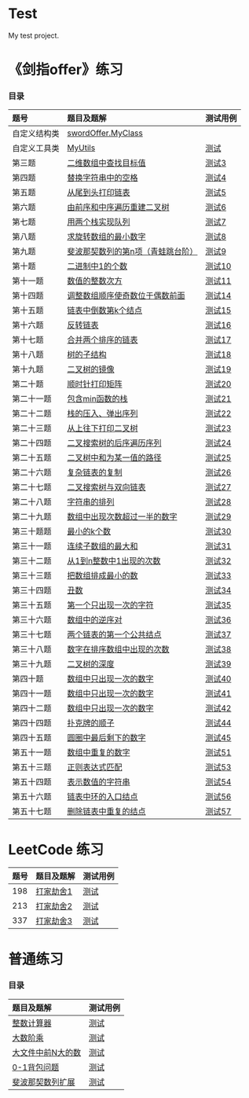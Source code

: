 # Test
My test project.
# 《剑指offer》练习

### 目录

|题号|题目及题解|测试用例|
|:-----|:----|:----|
|自定义结构类|[swordOffer.MyClass](https://github.com/UESTC-ZKX/Test/blob/master/src/main/java/swordOffer/MyClass.java)
|自定义工具类|[MyUtils](https://github.com/UESTC-ZKX/Test/blob/master/src/main/java/swordOffer/MyUtils.java)|[测试](https://github.com/UESTC-ZKX/Test/blob/master/src/test/java/swordOffer/MyUtilsTest.java)
|第三题|[二维数组中查找目标值](https://github.com/UESTC-ZKX/Test/blob/master/src/main/java/swordOffer/SwordOffer_03.java)|[测试3](https://github.com/UESTC-ZKX/Test/blob/master/src/test/java/swordOffer/SwordOffer_03Test.java)|
|第四题|[替换字符串中的空格](https://github.com/UESTC-ZKX/Test/blob/master/src/main/java/swordOffer/SwordOffer_04.java)|[测试4](https://github.com/UESTC-ZKX/Test/blob/master/src/test/java/swordOffer/SwordOffer_04Test.java)|
|第五题|[从尾到头打印链表](https://github.com/UESTC-ZKX/Test/blob/master/src/main/java/swordOffer/SwordOffer_05.java)|[测试5](https://github.com/UESTC-ZKX/Test/blob/master/src/test/java/swordOffer/SwordOffer_05Test.java)|
|第六题|[由前序和中序遍历重建二叉树](   https://github.com/UESTC-ZKX/Test/blob/master/src/main/java/swordOffer/SwordOffer_06.java)|[测试6](https://github.com/UESTC-ZKX/Test/blob/master/src/test/java/swordOffer/SwordOffer_06Test.java)|
|第七题|[用两个栈实现队列](https://github.com/UESTC-ZKX/Test/blob/master/src/main/java/swordOffer/SwordOffer_07.java)|[测试7](https://github.com/UESTC-ZKX/Test/blob/master/src/test/java/swordOffer/SwordOffer_07Test.java)|
|第八题|[求旋转数组的最小数字](https://github.com/UESTC-ZKX/Test/blob/master/src/main/java/swordOffer/SwordOffer_08.java)|[测试8](https://github.com/UESTC-ZKX/Test/blob/master/src/test/java/swordOffer/SwordOffer_08Test.java)|
|第九题|[斐波那契数列的第n项（青蛙跳台阶）](https://github.com/UESTC-ZKX/Test/blob/master/src/main/java/swordOffer/SwordOffer_09.java)|[测试9](https://github.com/UESTC-ZKX/Test/blob/master/src/test/java/swordOffer/SwordOffer_09Test.java)|
|第十题|[二进制中1的个数](https://github.com/UESTC-ZKX/Test/blob/master/src/main/java/swordOffer/SwordOffer_10.java)|[测试10](https://github.com/UESTC-ZKX/Test/blob/master/src/test/java/swordOffer/SwordOffer_10Test.java)|
|第十一题|[数值的整数次方](https://github.com/UESTC-ZKX/Test/blob/master/src/main/java/swordOffer/SwordOffer_11.java)|[测试11](https://github.com/UESTC-ZKX/Test/blob/master/src/test/java/swordOffer/SwordOffer_11Test.java)|
|第十四题|[调整数组顺序使奇数位于偶数前面](https://github.com/UESTC-ZKX/Test/blob/master/src/main/java/swordOffer/SwordOffer_14.java)|[测试14](https://github.com/UESTC-ZKX/Test/blob/master/src/test/java/swordOffer/SwordOffer_14Test.java)|
|第十五题|[链表中倒数第k个结点](https://github.com/UESTC-ZKX/Test/blob/master/src/main/java/swordOffer/SwordOffer_15.java)|[测试15](https://github.com/UESTC-ZKX/Test/blob/master/src/test/java/swordOffer/SwordOffer_15Test.java)|
|第十六题|[反转链表](https://github.com/UESTC-ZKX/Test/blob/master/src/main/java/swordOffer/SwordOffer_16.java)|[测试16](https://github.com/UESTC-ZKX/Test/blob/master/src/test/java/swordOffer/SwordOffer_16Test.java)|
|第十七题|[合并两个排序的链表](https://github.com/UESTC-ZKX/Test/blob/master/src/main/java/swordOffer/SwordOffer_17.java)|[测试17](https://github.com/UESTC-ZKX/Test/blob/master/src/test/java/swordOffer/SwordOffer_17Test.java)|
|第十八题|[树的子结构](https://github.com/UESTC-ZKX/Test/blob/master/src/main/java/swordOffer/SwordOffer_18.java)|[测试18](https://github.com/UESTC-ZKX/Test/blob/master/src/test/java/swordOffer/SwordOffer_18Test.java)|
|第十九题|[二叉树的镜像](https://github.com/UESTC-ZKX/Test/blob/master/src/main/java/swordOffer/SwordOffer_19.java)|[测试19](https://github.com/UESTC-ZKX/Test/blob/master/src/test/java/swordOffer/SwordOffer_19Test.java)|
|第二十题|[顺时针打印矩阵](https://github.com/UESTC-ZKX/Test/blob/master/src/main/java/swordOffer/SwordOffer_20.java)|[测试20](https://github.com/UESTC-ZKX/Test/blob/master/src/test/java/swordOffer/SwordOffer_20Test.java)|
|第二十一题|[包含min函数的栈](https://github.com/UESTC-ZKX/Test/blob/master/src/main/java/swordOffer/SwordOffer_21.java)|[测试21](https://github.com/UESTC-ZKX/Test/blob/master/src/test/java/swordOffer/SwordOffer_21Test.java)|
|第二十二题|[栈的压入、弹出序列](https://github.com/UESTC-ZKX/Test/blob/master/src/main/java/swordOffer/SwordOffer_22.java)|[测试22](https://github.com/UESTC-ZKX/Test/blob/master/src/test/java/swordOffer/SwordOffer_22Test.java)|
|第二十三题|[从上往下打印二叉树](https://github.com/UESTC-ZKX/Test/blob/master/src/main/java/swordOffer/SwordOffer_23.java)|[测试23](https://github.com/UESTC-ZKX/Test/blob/master/src/test/java/swordOffer/SwordOffer_23Test.java)|
|第二十四题|[二叉搜索树的后序遍历序列](https://github.com/UESTC-ZKX/Test/blob/master/src/main/java/swordOffer/SwordOffer_24.java)|[测试24](https://github.com/UESTC-ZKX/Test/blob/master/src/test/java/swordOffer/SwordOffer_24Test.java)|
|第二十五题|[二叉树中和为某一值的路径](https://github.com/UESTC-ZKX/Test/blob/master/src/main/java/swordOffer/SwordOffer_25.java)|[测试25](https://github.com/UESTC-ZKX/Test/blob/master/src/test/java/swordOffer/SwordOffer_25Test.java)|
|第二十六题|[复杂链表的复制](https://github.com/UESTC-ZKX/Test/blob/master/src/main/java/swordOffer/SwordOffer_26.java)|[测试26](https://github.com/UESTC-ZKX/Test/blob/master/src/test/java/swordOffer/SwordOffer_26Test.java)|
|第二十七题|[二叉搜索树与双向链表](https://github.com/UESTC-ZKX/Test/blob/master/src/main/java/swordOffer/SwordOffer_27.java)|[测试27](https://github.com/UESTC-ZKX/Test/blob/master/src/test/java/swordOffer/SwordOffer_27Test.java)|
|第二十八题|[字符串的排列](https://github.com/UESTC-ZKX/Test/blob/master/src/main/java/swordOffer/SwordOffer_28.java)|[测试28](https://github.com/UESTC-ZKX/Test/blob/master/src/test/java/swordOffer/SwordOffer_28Test.java)|
|第二十九题|[数组中出现次数超过一半的数字](https://github.com/UESTC-ZKX/Test/blob/master/src/main/java/swordOffer/SwordOffer_29.java)|[测试29](https://github.com/UESTC-ZKX/Test/blob/master/src/test/java/swordOffer/SwordOffer_29Test.java)|
|第三十题题|[最小的k个数](https://github.com/UESTC-ZKX/Test/blob/master/src/main/java/swordOffer/SwordOffer_30.java)|[测试30](https://github.com/UESTC-ZKX/Test/blob/master/src/test/java/swordOffer/SwordOffer_30Test.java)|
|第三十一题|[连续子数组的最大和](https://github.com/UESTC-ZKX/Test/blob/master/src/main/java/swordOffer/SwordOffer_31.java)|[测试31](https://github.com/UESTC-ZKX/Test/blob/master/src/test/java/swordOffer/SwordOffer_31Test.java)|
|第三十二题|[从1到n整数中1出现的次数](https://github.com/UESTC-ZKX/Test/blob/master/src/main/java/swordOffer/SwordOffer_32.java)|[测试32](https://github.com/UESTC-ZKX/Test/blob/master/src/test/java/swordOffer/SwordOffer_32Test.java)|
|第三十三题|[把数组排成最小的数](https://github.com/UESTC-ZKX/Test/blob/master/src/main/java/swordOffer/SwordOffer_33.java)|[测试33](https://github.com/UESTC-ZKX/Test/blob/master/src/test/java/swordOffer/SwordOffer_33Test.java)|
|第三十四题|[丑数](https://github.com/UESTC-ZKX/Test/blob/master/src/main/java/swordOffer/SwordOffer_34.java)|[测试34](https://github.com/UESTC-ZKX/Test/blob/master/src/test/java/swordOffer/SwordOffer_34Test.java)|
|第三十五题|[第一个只出现一次的字符](https://github.com/UESTC-ZKX/Test/blob/master/src/main/java/swordOffer/SwordOffer_35.java)|[测试35](https://github.com/UESTC-ZKX/Test/blob/master/src/test/java/swordOffer/SwordOffer_35Test.java)|
|第三十六题|[数组中的逆序对](https://github.com/UESTC-ZKX/Test/blob/master/src/main/java/swordOffer/SwordOffer_36.java)|[测试36](https://github.com/UESTC-ZKX/Test/blob/master/src/test/java/swordOffer/SwordOffer_36Test.java)|
|第三十七题|[两个链表的第一个公共结点](https://github.com/UESTC-ZKX/Test/blob/master/src/main/java/swordOffer/SwordOffer_37.java)|[测试37](https://github.com/UESTC-ZKX/Test/blob/master/src/test/java/swordOffer/SwordOffer_37Test.java)|
|第三十八题|[数字在排序数组中出现的次数](https://github.com/UESTC-ZKX/Test/blob/master/src/main/java/swordOffer/SwordOffer_38.java)|[测试38](https://github.com/UESTC-ZKX/Test/blob/master/src/test/java/swordOffer/SwordOffer_38Test.java)|
|第三十九题|[二叉树的深度](https://github.com/UESTC-ZKX/Test/blob/master/src/main/java/swordOffer/SwordOffer_39.java)|[测试39](https://github.com/UESTC-ZKX/Test/blob/master/src/test/java/swordOffer/SwordOffer_39Test.java)|
|第四十题|[数组中只出现一次的数字](https://github.com/UESTC-ZKX/Test/blob/master/src/main/java/swordOffer/SwordOffer_40.java)|[测试40](https://github.com/UESTC-ZKX/Test/blob/master/src/test/java/swordOffer/SwordOffer_40Test.java)|
|第四十一题|[数组中只出现一次的数字](https://github.com/UESTC-ZKX/Test/blob/master/src/main/java/swordOffer/SwordOffer_41.java)|[测试41](https://github.com/UESTC-ZKX/Test/blob/master/src/test/java/swordOffer/SwordOffer_41Test.java)|
|第四十二题|[数组中只出现一次的数字](https://github.com/UESTC-ZKX/Test/blob/master/src/main/java/swordOffer/SwordOffer_42.java)|[测试42](https://github.com/UESTC-ZKX/Test/blob/master/src/test/java/swordOffer/SwordOffer_42Test.java)|
|第四十四题|[扑克牌的顺子](https://github.com/UESTC-ZKX/Test/blob/master/src/main/java/swordOffer/SwordOffer_44.java)|[测试44](https://github.com/UESTC-ZKX/Test/blob/master/src/test/java/swordOffer/SwordOffer_44Test.java)|
|第四十五题|[圆圈中最后剩下的数字](https://github.com/UESTC-ZKX/Test/blob/master/src/main/java/swordOffer/SwordOffer_45.java)|[测试45](https://github.com/UESTC-ZKX/Test/blob/master/src/test/java/swordOffer/SwordOffer_45Test.java)|
|第五十一题|[数组中重复的数字](https://github.com/UESTC-ZKX/Test/blob/master/src/main/java/swordOffer/SwordOffer_51.java)|[测试51](https://github.com/UESTC-ZKX/Test/blob/master/src/test/java/swordOffer/SwordOffer_51Test.java)|
|第五十三题|[正则表达式匹配](https://github.com/UESTC-ZKX/Test/blob/master/src/main/java/swordOffer/SwordOffer_53.java)|[测试53](https://github.com/UESTC-ZKX/Test/blob/master/src/test/java/swordOffer/SwordOffer_53Test.java)|
|第五十四题|[表示数值的字符串](https://github.com/UESTC-ZKX/Test/blob/master/src/main/java/swordOffer/SwordOffer_54.java)|[测试54](https://github.com/UESTC-ZKX/Test/blob/master/src/test/java/swordOffer/SwordOffer_54Test.java)|
|第五十六题|[链表中环的入口结点](https://github.com/UESTC-ZKX/Test/blob/master/src/main/java/swordOffer/SwordOffer_56.java)|[测试56](https://github.com/UESTC-ZKX/Test/blob/master/src/test/java/swordOffer/SwordOffer_56Test.java)|
|第五十七题|[删除链表中重复的结点](https://github.com/UESTC-ZKX/Test/blob/master/src/main/java/swordOffer/SwordOffer_57.java)|[测试57](https://github.com/UESTC-ZKX/Test/blob/master/src/test/java/swordOffer/SwordOffer_57Test.java)|

# LeetCode 练习
|题号|题目及题解|测试用例|
|:-----|:----|:----|
|198|[打家劫舍1](https://github.com/UESTC-ZKX/Test/blob/master/src/main/java/leetCode/LeetCode_198.java)|[测试](https://github.com/UESTC-ZKX/Test/blob/master/src/test/java/leetCode/LeetCode_198Test.java)|
|213|[打家劫舍2](https://github.com/UESTC-ZKX/Test/blob/master/src/main/java/leetCode/LeetCode_213.java)|[测试](https://github.com/UESTC-ZKX/Test/blob/master/src/test/java/leetCode/LeetCode_213Test.java)|
|337|[打家劫舍3](https://github.com/UESTC-ZKX/Test/blob/master/src/main/java/leetCode/LeetCode_337.java)|[测试](https://github.com/UESTC-ZKX/Test/blob/master/src/test/java/leetCode/LeetCode_337Test.java)|


# 普通练习

### 目录
题目及题解|测试用例|
|:----|:----|
[整数计算器](https://github.com/UESTC-ZKX/Test/blob/master/src/main/java/test/Calculator.java)|[测试](https://github.com/UESTC-ZKX/Test/blob/master/src/test/java/test/CalculatorTest.java)|
[大数阶乘](https://github.com/UESTC-ZKX/Test/blob/master/src/main/java/test/Factorial.java)|[测试](https://github.com/UESTC-ZKX/Test/blob/master/src/main/java/test/Factorial.java)|
[大文件中前N大的数](https://github.com/UESTC-ZKX/Test/blob/master/src/main/java/test/FindTopKNumbers.java)|[测试](https://github.com/UESTC-ZKX/Test/blob/master/src/main/java/test/FindTopKNumbers.java)|
[0-1背包问题]( https://github.com/UESTC-ZKX/Test/blob/master/src/main/java/dynamicProgram/PackageProblem.java )|[测试](https://github.com/UESTC-ZKX/Test/blob/master/src/test/java/dynamicProgram/PackageProblemTest.java)|
[斐波那契数列扩展]( https://github.com/UESTC-ZKX/Test/blob/master/src/main/java/dynamicProgram/Fibonacci.java )|[测试](https://github.com/UESTC-ZKX/Test/blob/master/src/test/java/dynamicProgram/FibonacciTest.java)|
